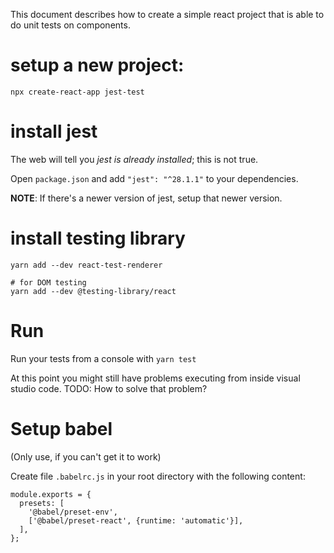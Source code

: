 This document describes how to create a simple react
project that is able to do unit tests on components.


# setup a new project:

```
npx create-react-app jest-test
```

# install jest

The web will tell you *jest is already installed*; this is not true.

Open `package.json` and add `"jest": "^28.1.1"` to your dependencies.

**NOTE**: If there's a newer version of jest, setup that newer version.


# install testing library

```
yarn add --dev react-test-renderer

# for DOM testing
yarn add --dev @testing-library/react
```


# Run

Run your tests from a console with
```yarn test```

At this point you might still have problems executing from inside visual 
studio code. 
TODO: How to solve that problem?


# Setup babel

(Only use, if you can't get it to work)

Create file `.babelrc.js` in your root directory with the following 
content:

```
module.exports = {
  presets: [
    '@babel/preset-env',
    ['@babel/preset-react', {runtime: 'automatic'}],
  ],
};
```

